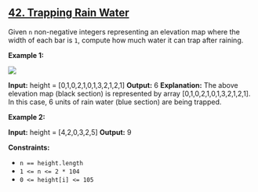 [42\. Trapping Rain Water](https://leetcode.com/problems/trapping-rain-water)
----------------

Given `n` non-negative integers representing an elevation map where the width of each bar is `1`, compute how much water it can trap after raining.

**Example 1:**

![](https://assets.leetcode.com/uploads/2018/10/22/rainwatertrap.png)

**Input:** height = \[0,1,0,2,1,0,1,3,2,1,2,1\]
**Output:** 6
**Explanation:** The above elevation map (black section) is represented by array \[0,1,0,2,1,0,1,3,2,1,2,1\]. In this case, 6 units of rain water (blue section) are being trapped.

**Example 2:**

**Input:** height = \[4,2,0,3,2,5\]
**Output:** 9

**Constraints:**

*   `n == height.length`
*   `1 <= n <= 2 * 104`
*   `0 <= height[i] <= 105`
